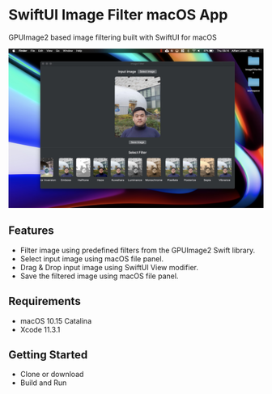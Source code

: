 # SwiftUI Image Filter macOS App 
GPUImage2 based image filtering built with SwiftUI for macOS

![Alt text](./promo.jpg?raw=true "Image Filter macOS App")

## Features
- Filter image using predefined filters from the GPUImage2 Swift library.
- Select input image using macOS file panel.
- Drag & Drop input image using SwiftUI View modifier.
- Save the filtered image using macOS file panel.

## Requirements
- macOS 10.15 Catalina
- Xcode 11.3.1

## Getting Started
- Clone or download
- Build and Run
